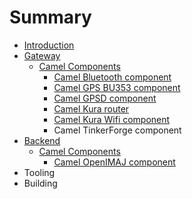 # Summary

* [Introduction](README.md)
* [Gateway](gateway/index.md)
   * [Camel Components](gateway/camel_components/index.md)
       * [Camel Bluetooth component](gateway/camel_components/camel_bluetooth_component.md)
       * [Camel GPS BU353 component](gateway/camel_components/camel_gps_bu353_component.md)
       * [Camel GPSD component](gateway/camel_components/camel_gpsd_component.md)
       * [Camel Kura router](gateway/camel_components/camel_kura_router.md)
       * [Camel Kura Wifi component](gateway/camel_components/camel_kura_wifi_component.md)
       * Camel TinkerForge component
* [Backend](backend/index.md)
   * [Camel Components](backend/camel_components/index.md)
       * [Camel OpenIMAJ component](backend/camel_components/camel_openimaj_component.md)
* Tooling
* Building

